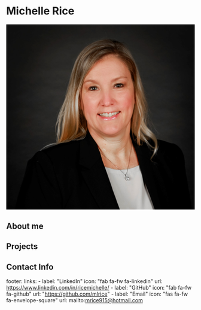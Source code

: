# Michelle Rice
![bio-photo](assets/images/bio-photo.jpg)
## About me






## Projects









## Contact Info
footer:
links:
    - label: "LinkedIn"
      icon: "fab fa-fw fa-linkedin"
      url: https://www.linkedin.com/in/ricemichelle/
    - label: "GitHub"
      icon: "fab fa-fw fa-github"
      url: "https://github.com/mlrice"
    - label: "Email"
      icon: "fas fa-fw fa-envelope-square"
      url: mailto:mrice915@hotmail.com
